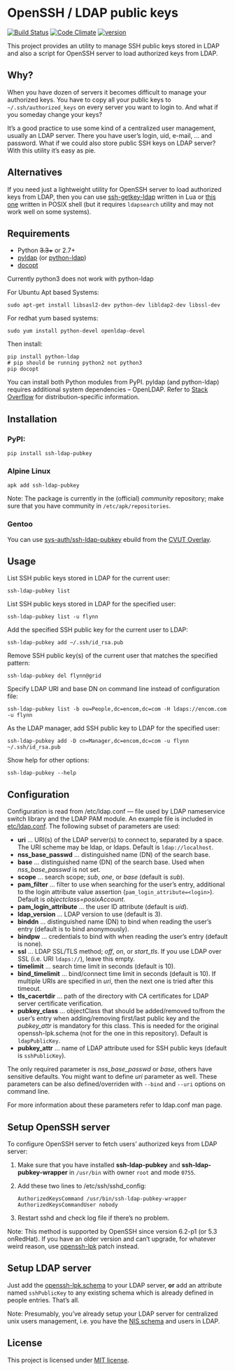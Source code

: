 OpenSSH / LDAP public keys
==========================
[![Build Status](https://api.travis-ci.org/jirutka/ssh-ldap-pubkey.svg?branch=master)](https://travis-ci.org/jirutka/ssh-ldap-pubkey)
[![Code Climate](https://codeclimate.com/github/jirutka/ssh-ldap-pubkey/badges/gpa.svg)](https://codeclimate.com/github/jirutka/ssh-ldap-pubkey)
[![version](https://img.shields.io/pypi/v/ssh-ldap-pubkey.svg?style=flat)](https://pypi.python.org/pypi/ssh-ldap-pubkey)

This project provides an utility to manage SSH public keys stored in LDAP and also a script for
OpenSSH server to load authorized keys from LDAP.


Why?
----

When you have dozen of servers it becomes difficult to manage your authorized keys. You have to
copy all your public keys to `~/.ssh/authorized_keys` on every server you want to login to. And
what if you someday change your keys?

It’s a good practice to use some kind of a centralized user management, usually an LDAP server.
There you have user’s login, uid, e-mail, … and password. What if we could also store public SSH
keys on LDAP server? With this utility it’s easy as pie.


Alternatives
------------

If you need just a lightweight utility for OpenSSH server to load authorized keys from LDAP,
then you can use [ssh-getkey-ldap](https://github.com/jirutka/ssh-getkey-ldap) written in Lua
or [this one](https://gist.github.com/jirutka/b15c31b2739a4f3eab63) written in POSIX shell
(but it requires `ldapsearch` utility and may not work well on some systems).


Requirements
------------

* Python ~~3.3+~~ or 2.7+
* [pyldap] \(or [python-ldap])
* [docopt]

Currently python3 does not work with python-ldap 

For Ubuntu Apt based Systems:

`sudo apt-get install libsasl2-dev python-dev libldap2-dev libssl-dev`

For redhat yum based systems:

`sudo yum install python-devel openldap-devel`

Then install:

```
pip install python-ldap 
# pip should be running python2 not python3
pip docopt
```

You can install both Python modules from PyPI.
pyldap (and python-ldap) requires additional system dependencies – OpenLDAP.
Refer to [Stack Overflow](http://stackoverflow.com/q/4768446/240963) for distribution-specific information.


Installation
------------

### PyPI:

    pip install ssh-ldap-pubkey

### Alpine Linux

    apk add ssh-ldap-pubkey

Note: The package is currently in the (official) _community_ repository; make sure that you have community in `/etc/apk/repositories`.

### Gentoo

You can use [sys-auth/ssh-ldap-pubkey][ebuild] ebuild from the [CVUT Overlay][cvut-overlay].


Usage
-----

List SSH public keys stored in LDAP for the current user:

    ssh-ldap-pubkey list

List SSH public keys stored in LDAP for the specified user:

    ssh-ldap-pubkey list -u flynn

Add the specified SSH public key for the current user to LDAP:

    ssh-ldap-pubkey add ~/.ssh/id_rsa.pub

Remove SSH public key(s) of the current user that matches the specified pattern:

    ssh-ldap-pubkey del flynn@grid

Specify LDAP URI and base DN on command line instead of configuration file:

    ssh-ldap-pubkey list -b ou=People,dc=encom,dc=com -H ldaps://encom.com -u flynn

As the LDAP manager, add SSH public key to LDAP for the specified user:

    ssh-ldap-pubkey add -D cn=Manager,dc=encom,dc=com -u flynn ~/.ssh/id_rsa.pub

Show help for other options:

    ssh-ldap-pubkey --help


Configuration
-------------

Configuration is read from /etc/ldap.conf — file used by LDAP nameservice switch library and the
LDAP PAM module. An example file is included in [etc/ldap.conf][ldap.conf]. The following subset of
parameters are used:

*  **uri** ... URI(s) of the LDAP server(s) to connect to, separated by a space. The URI scheme may
               be ldap, or ldaps. Default is `ldap://localhost`.
*  **nss_base_passwd** ... distinguished name (DN) of the search base.
*  **base** ... distinguished name (DN) of the search base. Used when *nss_base_passwd* is not set.
*  **scope** ... search scope; _sub_, _one_, or _base_ (default is _sub_).
*  **pam_filter** ... filter to use when searching for the user’s entry, additional to the login
        attribute value assertion (`pam_login_attribute=<login>`). Default is
        _objectclass=posixAccount_.
*  **pam_login_attribute** ... the user ID attribute (default is _uid_).
*  **ldap_version** ... LDAP version to use (default is 3).
*  **binddn** ... distinguished name (DN) to bind when reading the user’s entry (default is to bind
                  anonymously).
*  **bindpw** ... credentials to bind with when reading the user’s entry (default is none).
*  **ssl** ... LDAP SSL/TLS method; _off_, _on_, or _start_tls_. If you use LDAP over SSL (i.e. URI `ldaps://`), leave this empty.
*  **timelimit** ... search time limit in seconds (default is 10).
*  **bind_timelimit** ... bind/connect time limit in seconds (default is 10). If multiple URIs are
                          specified in _uri_, then the next one is tried after this timeout.
*  **tls_cacertdir** ... path of the directory with CA certificates for LDAP server certificate
                         verification.
*  **pubkey_class** ... objectClass that should be added/removed to/from the user’s entry when adding/removing first/last public key and the *pubkey_attr* is mandatory for this class.
   This is needed for the original openssh-lpk.schema (not for the one in this repository).
   Default is `ldapPublicKey`.
*  **pubkey_attr** ... name of LDAP attribute used for SSH public keys (default is `sshPublicKey`).

The only required parameter is *nss_base_passwd* or _base_, others have sensitive defaults. You
might want to define _uri_ parameter as well. These parameters can be also defined/overriden
with `--bind` and `--uri` options on command line.

For more information about these parameters refer to ldap.conf man page.


Setup OpenSSH server
--------------------

To configure OpenSSH server to fetch users’ authorized keys from LDAP server:

1.  Make sure that you have installed **ssh-ldap-pubkey** and **ssh-ldap-pubkey-wrapper** in
    `/usr/bin` with owner `root` and mode `0755`.
2.  Add these two lines to /etc/ssh/sshd_config:

        AuthorizedKeysCommand /usr/bin/ssh-ldap-pubkey-wrapper
        AuthorizedKeysCommandUser nobody

3.  Restart sshd and check log file if there’s no problem.

Note: This method is supported by OpenSSH since version 6.2-p1 (or 5.3 onRedHat). If you have an
older version and can’t upgrade, for whatever weird reason, use [openssh-lpk] patch instead.


Setup LDAP server
------------------

Just add the [openssh-lpk.schema] to your LDAP server, **or** add an attribute named `sshPublicKey`
to any existing schema which is already defined in people entries. That’s all.

Note: Presumably, you’ve already setup your LDAP server for centralized unix users management,
i.e. you have the [NIS schema](http://www.zytrax.com/books/ldap/ape/nis.html) and users in LDAP.


License
-------

This project is licensed under [MIT license](http://opensource.org/licenses/MIT).


[pyldap]: https://pypi.python.org/pypi/pyldap/
[python-ldap]: https://pypi.python.org/pypi/python-ldap/
[docopt]: https://pypi.python.org/pypi/docopt/
[ebuild]: https://github.com/cvut/gentoo-overlay/tree/master/sys-auth/ssh-ldap-pubkey
[cvut-overlay]: https://github.com/cvut/gentoo-overlay
[openssh-lpk]: http://code.google.com/p/openssh-lpk/

[ldap.conf]: https://github.com/jirutka/ssh-ldap-pubkey/blob/master/etc/ldap.conf
[openssh-lpk.schema]: https://github.com/jirutka/ssh-ldap-pubkey/blob/master/etc/openssh-lpk.schema
